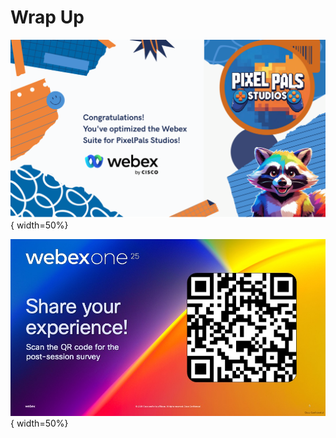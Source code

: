 # Wrap Up

![Congratulations](template_assets/EndofLab.png){ width=50%}

![Survey](template_assets/Lab1111_Survey.jpeg){ width=50%}